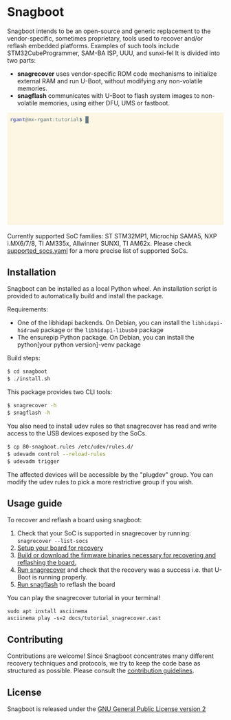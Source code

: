 # Snagboot

Snagboot intends to be an open-source and generic replacement to the
vendor-specific, sometimes proprietary, tools used to recover and/or reflash
embedded platforms. Examples of such tools include STM32CubeProgrammer, SAM-BA
ISP, UUU, and sunxi-fel It is divided into two parts: 

- **snagrecover** uses vendor-specific ROM code mechanisms to initialize
  external RAM and run U-Boot, without modifying any non-volatile
  memories.
- **snagflash** communicates with U-Boot to flash system images to non-volatile
  memories, using either DFU, UMS or fastboot.

![demo](docs/tutorial_snagrecover.gif)

Currently supported SoC families: ST STM32MP1, Microchip SAMA5, NXP i.MX6/7/8,
TI AM335x, Allwinner SUNXI, TI AM62x. Please check
[supported_socs.yaml](src/snagrecover/supported_socs.yaml) for a more precise
list of supported SoCs.

## Installation

Snagboot can be installed as a local Python wheel. An installation script is
provided to automatically build and install the package.

Requirements:

 * One of the libhidapi backends. On Debian, you can install the
   `libhidapi-hidraw0` package or the `libhidapi-libusb0` package
 * The ensurepip Python package. On Debian, you can install the
   python[your python version]-venv package

Build steps:

```bash
$ cd snagboot
$ ./install.sh
```

This package provides two CLI tools: 

```bash
$ snagrecover -h
$ snagflash -h
```

You also need to install udev rules so that snagrecover has read and write
access to the USB devices exposed by the SoCs.

```bash
$ cp 80-snagboot.rules /etc/udev/rules.d/
$ udevadm control --reload-rules
$ udevadm trigger
```

The affected devices will be accessible by the "plugdev" group. You can modify
the udev rules to pick a more restrictive group if you wish.

## Usage guide

To recover and reflash a board using snagboot:

1. Check that your SoC is supported in snagrecover by running: `snagrecover --list-socs`
2. [Setup your board for recovery](docs/board_setup.md)
3. [Build or download the firmware binaries necessary for recovering and reflashing the board.](docs/fw_binaries.md)
4. [Run snagrecover](docs/snagrecover.md) and check that the recovery was a success i.e. that U-Boot is running properly.
5. [Run snagflash](docs/snagflash.md) to reflash the board

You can play the snagrecover tutorial in your terminal!

```
sudo apt install asciinema
asciinema play -s=2 docs/tutorial_snagrecover.cast
```

## Contributing

Contributions are welcome! Since Snagboot concentrates many different recovery
techniques and protocols, we try to keep the code base as structured as
possible. Please consult the [contribution guidelines](CONTRIBUTING.md).

## License

Snagboot is released under the [GNU General Public License version 2](LICENSE)


